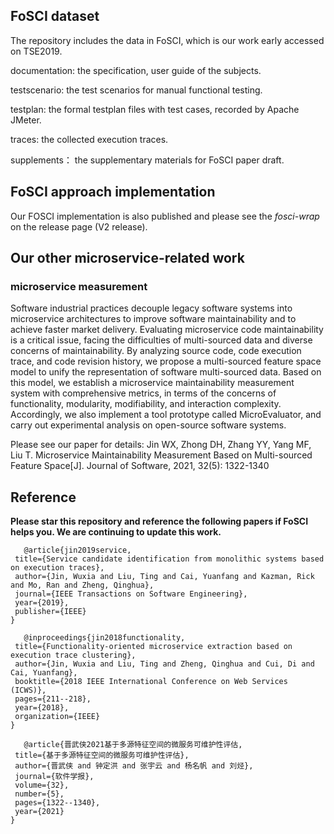 ## FoSCI dataset

The repository includes the data in FoSCI, which is our work early accessed on TSE2019.

documentation: the specification, user guide of the subjects.

testscenario:  the test scenarios for manual functional testing.

testplan: the formal testplan files with test cases, recorded by Apache JMeter.

traces: the collected execution traces.

supplements： the supplementary materials for FoSCI paper draft.


## FoSCI approach implementation

Our FOSCI implementation is also published and please see the *fosci-wrap* on the release page (V2 release).



## Our other microservice-related work

### microservice measurement

Software industrial practices decouple legacy software systems into microservice architectures to improve software maintainability and to achieve faster market delivery. Evaluating microservice code maintainability is a critical issue, facing the difficulties of multi-sourced data and diverse concerns of maintainability. By analyzing source code, code execution trace, and code revision history, we propose a multi-sourced feature space model to unify the representation of software multi-sourced data. Based on this model, we establish a microservice maintainability measurement system with comprehensive metrics, in terms of the concerns of functionality, modularity, modifiability, and interaction complexity. Accordingly, we also implement a tool prototype called MicroEvaluator, and carry out experimental analysis on open-source software systems.

Please see our paper for details: Jin WX, Zhong DH, Zhang YY, Yang MF, Liu T. Microservice Maintainability Measurement Based on Multi-sourced Feature Space[J]. Journal of Software, 2021, 32(5): 1322-1340


## Reference

**Please star this repository and reference the following papers if FoSCI helps you. We are continuing to update this work.**


 ```
    @article{jin2019service,
  title={Service candidate identification from monolithic systems based on execution traces},
  author={Jin, Wuxia and Liu, Ting and Cai, Yuanfang and Kazman, Rick and Mo, Ran and Zheng, Qinghua},
  journal={IEEE Transactions on Software Engineering},
  year={2019},
  publisher={IEEE}
}

    @inproceedings{jin2018functionality,
  title={Functionality-oriented microservice extraction based on execution trace clustering},
  author={Jin, Wuxia and Liu, Ting and Zheng, Qinghua and Cui, Di and Cai, Yuanfang},
  booktitle={2018 IEEE International Conference on Web Services (ICWS)},
  pages={211--218},
  year={2018},
  organization={IEEE}
}

    @article{晋武侠2021基于多源特征空间的微服务可维护性评估,
  title={基于多源特征空间的微服务可维护性评估},
  author={晋武侠 and 钟定洪 and 张宇云 and 杨名帆 and 刘烃},
  journal={软件学报},
  volume={32},
  number={5},
  pages={1322--1340},
  year={2021}
}
```
